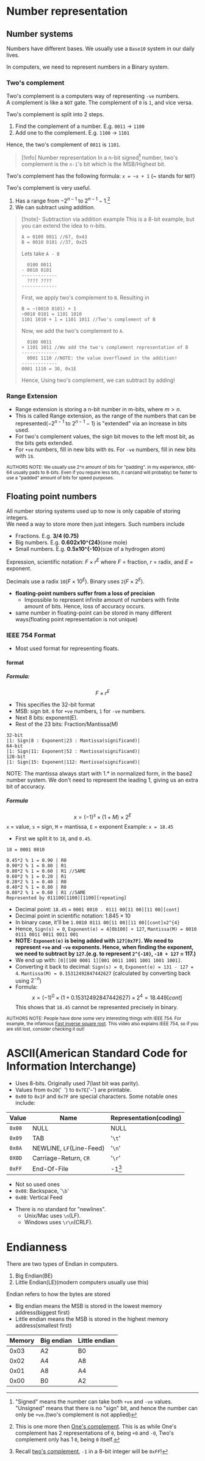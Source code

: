# Number representation
## Number systems
Numbers have different bases. We usually use a `Base10` system in our daily lives.

In computers, we need to represent numbers in a Binary system.
### Two's complement
Two's complement is a computers way of representing `-ve` numbers.<br>
A complement is like a `NOT` gate. The complement of `0` is `1`, and vice versa.

Two's complement is split into 2 steps.
1. Find the complement of a number. E.g. `0011` -> `1100`
2. Add one to the complement. E.g. `1100` -> `1101`

Hence, the two's complement of `0011` is `1101`. <br>
> [!info] Number representation
> In a n-bit signed[^1] number, two's complement is the `n-1`'s bit which is the MSB/Highest bit. <br>

[^1]: "Signed" means the number can take both `+ve` and `-ve` values. "Unsigned" means that there is no "sign" bit, and hence the number can only be `+ve`.(two's complement is not applied)

Two's complement has the following formula: `x = ~x + 1` (~ stands for `NOT`)

Two's complement is very useful.
1. Has a range from $-2^{n-1}$ to $2^{n-1}-1$.[^2]
2. We can subtract using addition. <br>

[^2]: This is one more then [One's complement](https://en.wikipedia.org/wiki/Ones%27_complement). This is as while One's complement has 2 representations of `0`, being `+0` and `-0`, Two's complement only has 1 `0`, being `0` itself.

> [!note]- Subtraction via addition example
> This is a 8-bit example, but you can extend the idea to n-bits.
> ```
> A = 0100 0011 //67, 0x43
> B = 0010 0101 //37, 0x25
> ```
> Lets take `A - B`
> ```
>   0100 0011
> - 0010 0101
> -------------
>   ???? ????
> -------------
> ```
> First, we apply two's complement to `B`. Resulting in
> ```
> B = ~(0010 0101) + 1
> ~0010 0101 = 1101 1010
> 1101 1010 + 1 = 1101 1011 //Two's complement of B
> ```
> Now, we add the two's complement to `A`.
> ```
>   0100 0011
> + 1101 1011 //We add the two's complement representation of B
> -------------
>   0001 1110 //NOTE: the value overflowed in the addition!
> -------------
> 0001 1110 = 30, 0x1E
> ```
> Hence, Using two's complement, we can subtract by adding!

### Range Extension
- Range extension is storing a n-bit number in m-bits, where $m \gt n$. <br>
- This is called Range extension, as the range of the numbers that can be represented($-2^{n-1}$ to $2^{n-1}-1$) is "extended" via an increase in bits used.
- For two's complement values, the sign bit moves to the left most bit, as the bits gets extended.
- For `+ve` numbers, fill in new bits with `0`s. For `-ve` numbers, fill in new bits with `1`s.

<sub>AUTHORS NOTE: We usually use 2^n amount of bits for "padding". in my experience, x86-64 usually pads to 8-bits. Even if you require less bits, it can(and will probably) be faster to use a "padded" amount of bits for speed purposes. </sub>

## Floating point numbers
All number storing systems used up to now is only capable of storing integers. <br>
We need a way to store more then just integers. Such numbers include
- Fractions. E.g. **3/4 (0.75)**
- Big numbers. E.g. **0.602x10^{24}**(one mole)
- Small numbers. E.g. **0.5x10^{-10}**(size of a hydrogen atom)

Expression, scientific notation: $F \times r^{E}$ where $F$ = fraction, $r$ = radix, and $E$ = exponent.<br>

Decimals use a radix `10`($F \times 10^{E}$). Binary uses `2`($F \times 2^{E}$).
- **floating-point numbers suffer from a loss of precision**
	- Impossible to represent infinite amount of numbers with finite amount of bits. Hence, loss of accuracy occurs.
- same number in floating-point can be stored in many different ways(floating point representation is not unique)
### IEEE 754 Format
- Most used format for representing floats.
#### format
##### Formula:
$$F \times r^{E}$$
- This specifies the 32-bit format
- MSB: sign bit. `0` for `+ve` numbers, `1` for `-ve` numbers.
- Next 8 bits: exponent(E).
- Rest of the 23 bits: Fraction/Mantissa(M)
```
32-bit
|1: Sign|8 : Exponent|23 : Mantissa(significand)|
64-bit
|1: Sign|11: Exponent|52 : Mantissa(significand)|
128-bit
|1: Sign|15: Exponent|112: Mantissa(significand)|
```
NOTE: The mantissa always start with 1.\* in normalized form, in the base2 number system. We don't need to represent the leading 1, giving us an extra bit of accuracy.
##### Formula
$$x = (-1)^{s} \times (1 + M)\times 2^{E}$$ `x` = value, `s` = sign, `M` = mantissa, `E` = exponent
Example: `x = 18.45`

- First we split it to `18`, and `0.45`.
```
18 = 0001 0010
```
```
0.45*2 % 1 = 0.90 | R0
0.90*2 % 1 = 0.80 | R1
0.80*2 % 1 = 0.60 | R1 //SAME
0.60*2 % 1 = 0.20 | R1
0.20*2 % 1 = 0.40 | R0
0.40*2 % 1 = 0.80 | R0
0.80*2 % 1 = 0.60 | R1 //SAME
Represented by 011100[1100][1100][repeating]
```
- Decimal point: `18.45` = `0001 0010 . 0111 00[11 00][11 00][cont]`
- Decimal point in scientific notation: $1.845 \times 10$
- In binary case, it'll be `1.0010 0111 00[11 00][11 00][cont]x2^{4}`
- Hence, `Sign(s) = 0`, `Exponent(e) = 4[0b100] + 127`, `Mantissa(M) = 0010 0111 0011 0011 0011 001`
- **NOTE: `Exponent(e)` is being added with `127[0x7F]`. We need to represent `+ve` and `-ve` exponents. Hence, when finding the exponent, we need to subtract by `127`.(e.g. to represent `2^{-10}`, `-10 + 127` = 117.)**
- We end up with: `[0][100 0001 1][001 0011 1001 1001 1001 1001]`.
- Converting it back to decimal: `Sign(s) = 0`, `Exponent(e) = 131 - 127 = 4`. `Mantissa(M) = 0.15312492847442627` (calculated by converting back using $2^{-n}$)
- Formula: $$x = (-1)^{0} \times (1 + 0.15312492847442627)\times 2^{4} = 18.449[cont]$$ This shows that `18.45` cannot be represented precisely in binary.

<sub>AUTHORS NOTE: People have done some very interesting things with IEEE 754. For example, the infamous [Fast inverse square root](https://www.youtube.com/watch?v=p8u_k2LIZyo). This video also explains IEEE 754, so if you are still lost, consider checking it out! </sub>

# ASCII(American Standard Code for Information Interchange)
- Uses 8-bits. Originally used 7(last bit was parity).
- Values from `0x20`('` `') to `0x7E`('`~`') are printable.
- `0x00` to `0x1F` and `0x7F` are special characters. Some notable ones include:
 <!-- TODO: CHANGE TO BOX -->
| Value | Name | Representation(coding) |
| --- | --- | --- |
|`0x00`| NULL| NULL|
| `0x09` | TAB | '`\t`'|
| `0x0A` | NEWLINE, `LF`(Line-Feed) | '`\n`' |
| `0X0D` | Carriage-Return, `CR` | '`\r`' |
| `0xFF` | End-Of-File | -1[^3] | `EOF`|
- Not so used ones
- `0x08`: Backspace, '`\b`'
- `0x0B`: Vertical Feed

[^3]: Recall [two's complement](#Two%27s%20Complement), `-1` in a 8-bit integer will be `0xFF`!
 
- There is no standard for "newlines".
	- Unix/Mac uses `\n`(LF).
	- Windows uses `\r\n`(CRLF).

# Endianness
There are two types of Endian in computers.
1. Big Endian(BE)
2. Little Endian(LE)(modern computers usually use this)

Endian refers to how the bytes are stored<br>
- Big endian means the MSB is stored in the lowest memory address(biggest first)
- Little endian means the MSB is stored in the highest memory address(smallest first)

| Memory | Big endian | Little endian |
| --- | --- | --- |
| 0x03 | A2 | B0 |
| 0x02 | A4 | A8 |
| 0x01 | A8 | A4 |
| 0x00 | B0 | A2 |
